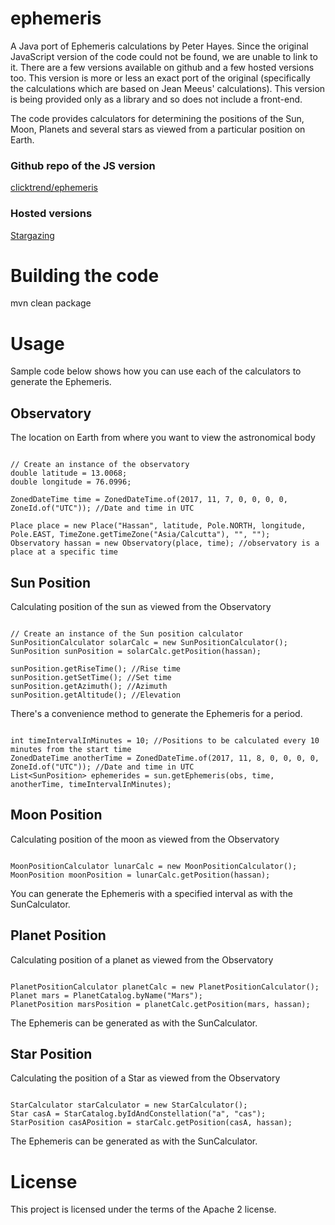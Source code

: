 # ephemeris
A Java port of Ephemeris calculations by Peter Hayes. Since the original JavaScript version of the code could not be 
found, we are unable to link to it. There are a few versions available on github and a few hosted versions too. 
This version is more or less an exact port of the original (specifically the calculations which are based on 
Jean Meeus' calculations). This version is being provided only as a library and so does not include a front-end.

The code provides calculators for determining the positions of the Sun, Moon, Planets and several stars as viewed from 
a particular position on Earth.

### Github repo of the JS version

[clicktrend/ephemeris](https://github.com/clicktrend/ephemeris)

### Hosted versions

[Stargazing](http://www.stargazing.net/mas/hayes/ephemeris.html)

# Building the code

mvn clean package

# Usage

Sample code below shows how you can use each of the calculators to generate the Ephemeris.

## Observatory

The location on Earth from where you want to view the astronomical body

~~~~

// Create an instance of the observatory
double latitude = 13.0068;
double longitude = 76.0996;

ZonedDateTime time = ZonedDateTime.of(2017, 11, 7, 0, 0, 0, 0, ZoneId.of("UTC")); //Date and time in UTC

Place place = new Place("Hassan", latitude, Pole.NORTH, longitude, Pole.EAST, TimeZone.getTimeZone("Asia/Calcutta"), "", "");
Observatory hassan = new Observatory(place, time); //observatory is a place at a specific time

~~~~

## Sun Position

Calculating position of the sun as viewed from the Observatory

~~~~

// Create an instance of the Sun position calculator
SunPositionCalculator solarCalc = new SunPositionCalculator();
SunPosition sunPosition = solarCalc.getPosition(hassan);

sunPosition.getRiseTime(); //Rise time
sunPosition.getSetTime(); //Set time
sunPosition.getAzimuth(); //Azimuth
sunPosition.getAltitude(); //Elevation

~~~~

There's a convenience method to generate the Ephemeris for a period.

~~~~

int timeIntervalInMinutes = 10; //Positions to be calculated every 10 minutes from the start time
ZonedDateTime anotherTime = ZonedDateTime.of(2017, 11, 8, 0, 0, 0, 0, ZoneId.of("UTC")); //Date and time in UTC
List<SunPosition> ephemerides = sun.getEphemeris(obs, time, anotherTime, timeIntervalInMinutes);

~~~~

## Moon Position

Calculating position of the moon as viewed from the Observatory

~~~~

MoonPositionCalculator lunarCalc = new MoonPositionCalculator();
MoonPosition moonPosition = lunarCalc.getPosition(hassan);

~~~~

You can generate the Ephemeris with a specified interval as with the SunCalculator.

## Planet Position

Calculating position of a planet as viewed from the Observatory

~~~~

PlanetPositionCalculator planetCalc = new PlanetPositionCalculator();
Planet mars = PlanetCatalog.byName("Mars");
PlanetPosition marsPosition = planetCalc.getPosition(mars, hassan);

~~~~

The Ephemeris can be generated as with the SunCalculator.

## Star Position

Calculating the position of a Star as viewed from the Observatory

~~~~

StarCalculator starCalculator = new StarCalculator();
Star casA = StarCatalog.byIdAndConstellation("a", "cas");
StarPosition casAPosition = starCalc.getPosition(casA, hassan);

~~~~

The Ephemeris can be generated as with the SunCalculator.


# License

This project is licensed under the terms of the Apache 2 license.